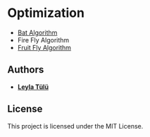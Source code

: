 # Optimization
* [Bat Algorithm](https://github.com/leylatulu/Optimization/tree/main/Bat)
* Fire Fly Algorithm
* [Fruit Fly Algorithm](https://github.com/leylatulu/Optimization/tree/main/FruitFly)


## Authors
* **[Leyla Tülü](https://github.com/leylatulu)**

## License
This project is licensed under the MIT License.
